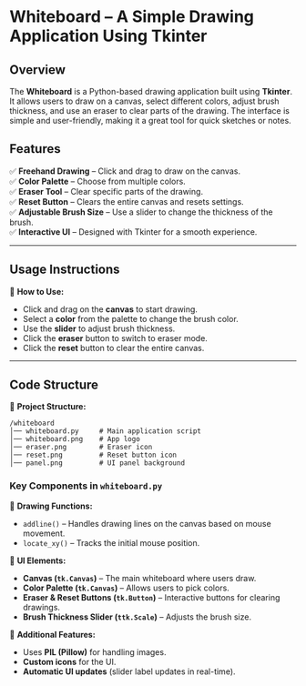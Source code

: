 # **Whiteboard – A Simple Drawing Application Using Tkinter**  

## **Overview**  
The **Whiteboard** is a Python-based drawing application built using **Tkinter**. It allows users to draw on a canvas, select different colors, adjust brush thickness, and use an eraser to clear parts of the drawing. The interface is simple and user-friendly, making it a great tool for quick sketches or notes.  

## **Features**  
✅ **Freehand Drawing** – Click and drag to draw on the canvas.  
✅ **Color Palette** – Choose from multiple colors.  
✅ **Eraser Tool** – Clear specific parts of the drawing.  
✅ **Reset Button** – Clears the entire canvas and resets settings.  
✅ **Adjustable Brush Size** – Use a slider to change the thickness of the brush.  
✅ **Interactive UI** – Designed with Tkinter for a smooth experience.  

---

## **Usage Instructions**  
🎨 **How to Use:**  
- Click and drag on the **canvas** to start drawing.  
- Select a **color** from the palette to change the brush color.  
- Use the **slider** to adjust brush thickness.  
- Click the **eraser** button to switch to eraser mode.  
- Click the **reset** button to clear the entire canvas.  

---

## **Code Structure**  
📂 **Project Structure:**  
```
/whiteboard
│── whiteboard.py     # Main application script
│── whiteboard.png    # App logo
│── eraser.png        # Eraser icon
│── reset.png         # Reset button icon
│── panel.png         # UI panel background
```

### **Key Components in `whiteboard.py`**  
📌 **Drawing Functions:**  
- `addline()` – Handles drawing lines on the canvas based on mouse movement.  
- `locate_xy()` – Tracks the initial mouse position.  

📌 **UI Elements:**  
- **Canvas (`tk.Canvas`)** – The main whiteboard where users draw.  
- **Color Palette (`tk.Canvas`)** – Allows users to pick colors.  
- **Eraser & Reset Buttons (`tk.Button`)** – Interactive buttons for clearing drawings.  
- **Brush Thickness Slider (`ttk.Scale`)** – Adjusts the brush size.  

📌 **Additional Features:**  
- Uses **PIL (Pillow)** for handling images.  
- **Custom icons** for the UI.  
- **Automatic UI updates** (slider label updates in real-time).  
